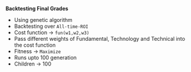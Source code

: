 **Backtesting Final Grades** 
- Using genetic algorithm 
- Backtesting over `All-time-ROI`
- Cost function -> `fun(w1,w2,w3)`
- Pass different weights of Fundamental, Technology and Technical into the cost function
- Fitness -> `Maximize`
- Runs upto 100 generation 
- Children -> 100
